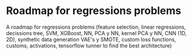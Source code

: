 # Roadmap for regressions problems
A roadmap for regressions problems (feature selection, linear regressions, decissions tree, SVM, XGBoost, NN, PCA y NN, kernel PCA y NN, CNN (1D, 2D), synthetic data generation VAE's y SMOTE, custom loss functions, customs, activations, tensorflow tunner to find the best architecture)
